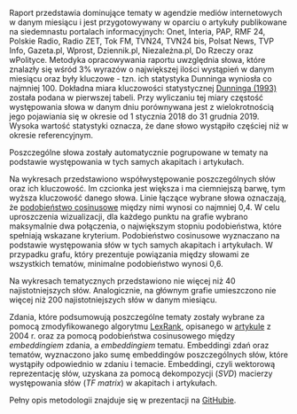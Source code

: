 Raport przedstawia dominujące tematy w agendzie mediów internetowych w danym miesiącu i jest przygotowywany w oparciu o artykuły publikowane na siedemnastu portalach informacyjnych: Onet, Interia, PAP, RMF 24, Polskie Radio, Radio ZET, Tok FM, TVN24, TVN24 bis, Polsat News, TVP Info, Gazeta.pl, Wprost, Dziennik.pl, Niezależna.pl, Do Rzeczy oraz wPolityce. Metodyka opracowywania raportu uwzględnia słowa, które znalazły się wśród 3% wyrazów o największej ilości wystąpień w danym miesiącu oraz były kluczowe - tzn. ich statystyka Dunninga wyniosła co najmniej 100. Dokładna miara kluczowości statystycznej [Dunninga (1993)](http://citeseerx.ist.psu.edu/viewdoc/summary?doi=10.1.1.14.5962) została podana w pierwszej tabeli. Przy wyliczaniu tej miary częstość występowania słowa w danym dniu porównywana jest z wielokrotnością jego pojawiania się w okresie od 1 stycznia 2018 do 31 grudnia 2019. Wysoka wartość statystyki oznacza, że dane słowo wystąpiło częściej niż w okresie referencyjnym.

Poszczególne słowa zostały automatycznie pogrupowane w tematy na podstawie występowania w tych samych akapitach i artykułach.

Na wykresach przedstawiono współwystępowanie poszczególnych słów oraz ich kluczowość. Im czcionka jest większa i ma ciemniejszą barwę, tym wyższa kluczowość danego słowa. Linie łączące wybrane słowa oznaczają, że [podobieństwo cosinusowe](https://towardsdatascience.com/overview-of-text-similarity-metrics-3397c4601f50) między nimi wynosi co najmniej 0,4. W celu uproszczenia wizualizacji, dla każdego punktu na grafie wybrano maksymalnie dwa połączenia, o największym stopniu podobieństwa, które spełniają wskazane kryterium. Podobieństwo cosinusowe wyznaczano na podstawie występowania słów w tych samych akapitach i artykułach. W przypadku grafu, który prezentuje powiązania między słowami ze wszystkich tematów, minimalne podobieństwo wynosi 0,6.

Na wykresach tematycznych przedstawiono nie więcej niż 40 najistotniejszych słów. Analogicznie, na głównym grafie umieszczono nie więcej niż 200 najistotniejszych słów w danym miesiącu.

Zdania, które podsumowują poszczególne tematy zostały wybrane za pomocą zmodyfikowanego algorytmu [LexRank](https://blog.nus.edu.sg/soctalent/2010/02/11/a-brief-summary-of-lexrank-graph-based-lexical-centrality-as-salience-in-text-summarization/), opisanego w [artykule](https://pdfs.semanticscholar.org/44fc/a068eecce2203d111213e3691647914a3945.pdf) z 2004 r. oraz za pomocą podobieństwa cosinusowego między *embeddingiem* zdania, a *embeddingiem* tematu. Embeddingi zdań oraz tematów, wyznaczono jako sumę embeddingów poszczególnych słów, które wystąpiły odpowiednio w zdaniu i temacie. Embeddingi, czyli wektorową reprezentację słów, uzyskana za pomocą dekompozycji (*SVD*) macierzy występowania słów (*TF matrix*) w akapitach i artykułach.

Pełny opis metodologii znajduje się w prezentacji na [GitHubie](https://jkubajek.github.io/News_Selector/News_Selector.pdf).
